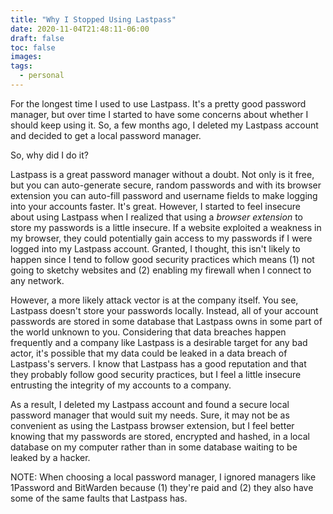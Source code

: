 ```yaml
---
title: "Why I Stopped Using Lastpass"
date: 2020-11-04T21:48:11-06:00
draft: false
toc: false
images:
tags:
  - personal
---
```


For the longest time I used to use Lastpass. It's a pretty good password manager, but over time I started to have some concerns about whether I should keep using it. So, a few months ago, I deleted my Lastpass account and decided to get a local password manager. 

So, why did I do it?

Lastpass is a great password manager without a doubt. Not only is it free, but you can auto-generate secure, random passwords and with its browser extension you can auto-fill password and username fields to make logging into your accounts faster. It's great. However, I started to feel insecure about using Lastpass when I realized that using a *browser extension* to store my passwords is a little insecure. If a website exploited a weakness in my browser, they could potentially gain access to my passwords if I were logged into my Lastpass account. Granted, I thought, this isn't likely to happen since I tend to follow good security practices which means (1) not going to sketchy websites and (2) enabling my firewall when I connect to any network. 

However, a more likely attack vector is at the company itself. You see, Lastpass doesn't store your passwords locally. Instead, all of your account passwords are stored in some database that Lastpass owns in some part of the world unknown to you. Considering that data breaches happen frequently and a company like Lastpass is a desirable target for any bad actor, it's possible that my data could be leaked in a data breach of Lastpass's servers. I know that Lastpass has a good reputation and that they probably follow good security practices, but I feel a little insecure entrusting the integrity of my accounts to a company.

As a result, I deleted my Lastpass account and found a secure local password manager that would suit my needs. Sure, it may not be as convenient as using the Lastpass browser extension, but I feel better knowing that my passwords are stored, encrypted and hashed, in a local database on my computer rather than in some database waiting to be leaked by a hacker.

NOTE: When choosing a local password manager, I ignored managers like 1Password and BitWarden because (1) they're paid and (2) they also have some of the same faults that Lastpass has. 